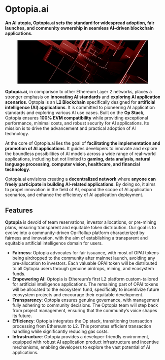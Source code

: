 # Optopia.ai

**An AI utopia, Optopia.ai sets the standard for widespread adoption, fair launches, and community ownership in seamless AI-driven blockchain applications.**

<figure><img src="../.gitbook/assets/image (4).png" alt=""><figcaption></figcaption></figure>

**Optopia.ai**, in comparison to other Ethereum Layer 2 networks, places a stronger emphasis on **innovating AI standards** and **exploring AI application scenarios**. Optopia is an **L2 Blockchain** specifically designed for **artificial intelligence (AI) applications**. It is committed to pioneering AI application standards and exploring various AI use cases. Built on the **Op Stack**, Optopia ensures **100% EVM compatibility** while providing exceptional performance, minimal costs, and robust security for AI applications. Its mission is to drive the advancement and practical adoption of AI technology.

At the core of Optopia.ai lies the goal of **facilitating the implementation and promotion of AI applications**. It guides developers to innovate and explore the boundless possibilities of AI models across a wide range of real-world applications, including but not limited to **gaming, data analysis, natural language processing, computer vision, healthcare, and financial technology**.

Optopia.ai envisions creating a **decentralized network** where **anyone can freely participate in building AI-related applications**. By doing so, it aims to propel innovation in the field of AI, expand the scope of AI application scenarios, and enhance the efficiency of AI application deployment.

## Features

**Optopia** is devoid of team reservations, investor allocations, or pre-mining plans, ensuring transparent and equitable token distribution. Our goal is to evolve into a community-driven Op-Rollup platform characterized by fairness and innovation, with the aim of establishing a transparent and equitable artificial intelligence domain for users.

* **Fairness**: Optopia advocates for fair issuance, with most of OPAI tokens being airdropped to the community after mainnet launch, avoiding any pre-allocation to investors. Each valuable OPAI token will be distributed to all Optopia users through genuine airdrops, mining, and ecosystem funds.
* **Empowering AI**: Optopia is Ethereum’s first L2 platform custom-tailored for artificial intelligence applications. The remaining part of OPAI tokens will be allocated to the ecosystem fund, specifically to incentivize future ecosystem projects and encourage their equitable development.
* **Transparency**: Optopia ensures genuine governance, with management fully adhering to community decisions. The Optopia team will step back from project management, ensuring that the community’s voice shapes its future.
* **Efficiency**: Optopia integrates the Op stack, transitioning transaction processing from Ethereum to L2. This promotes efficient transaction handling while significantly reducing gas costs.
* **Infrastructure**: Optopia provides a developer-friendly environment, equipped with robust AI application product infrastructure and incentive mechanisms, enabling developers to explore the vast potential of AI applications.

